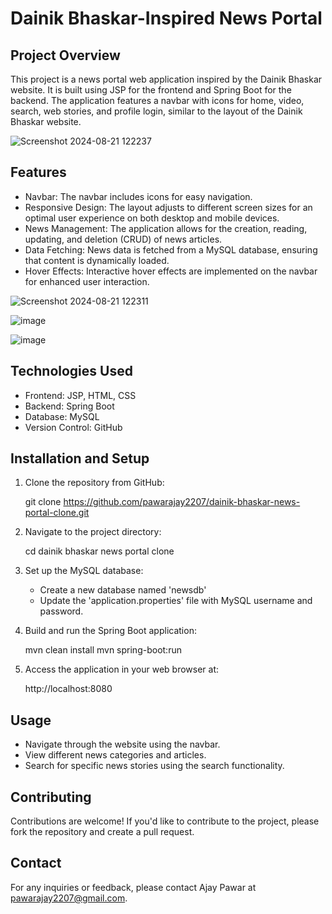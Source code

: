 # Dainik Bhaskar-Inspired News Portal

## Project Overview

This project is a news portal web application inspired by the Dainik Bhaskar website. It is built using JSP for the frontend and Spring Boot for the backend. The application features a navbar with icons for home, video, search, web stories, and profile login, similar to the layout of the Dainik Bhaskar website.


![Screenshot 2024-08-21 122237](https://github.com/user-attachments/assets/6fcd3667-6cf2-431d-af84-3be65db6275d)



## Features

- Navbar: The navbar includes icons for easy navigation.
- Responsive Design: The layout adjusts to different screen sizes for an optimal user experience on both desktop and mobile devices.
- News Management: The application allows for the creation, reading, updating, and deletion (CRUD) of news articles.
- Data Fetching: News data is fetched from a MySQL database, ensuring that content is dynamically loaded.
- Hover Effects: Interactive hover effects are implemented on the navbar for enhanced user interaction.




![Screenshot 2024-08-21 122311](https://github.com/user-attachments/assets/4622fc8a-c3c9-43e2-b89b-339d458d3d16)




![image](https://github.com/user-attachments/assets/82bcf823-1c2d-4f02-a601-57bd2ea4e713)



![image](https://github.com/user-attachments/assets/b342a421-0c9b-4bf5-8b04-a060b961eb53)



## Technologies Used

- Frontend: JSP, HTML, CSS
- Backend: Spring Boot
- Database: MySQL
- Version Control: GitHub

## Installation and Setup

1. Clone the repository from GitHub:
  
   git clone https://github.com/pawarajay2207/dainik-bhaskar-news-portal-clone.git


2. Navigate to the project directory:
   
   cd dainik bhaskar news portal clone
  

3. Set up the MySQL database:
   - Create a new database named 'newsdb'
   - Update the 'application.properties' file with MySQL username and password.

4. Build and run the Spring Boot application:
   
   mvn clean install
   mvn spring-boot:run
  

5. Access the application in your web browser at:
 
   http://localhost:8080
 

## Usage

- Navigate through the website using the navbar.
- View different news categories and articles.
- Search for specific news stories using the search functionality.

## Contributing

Contributions are welcome! If you'd like to contribute to the project, please fork the repository and create a pull request.

## Contact

For any inquiries or feedback, please contact Ajay Pawar at pawarajay2207@gmail.com.
